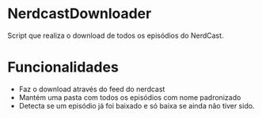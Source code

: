 # NerdcastDownloader
Script que realiza o download de todos os episódios do NerdCast.

# Funcionalidades
* Faz o download através do feed do nerdcast
* Mantém uma pasta com todos os episódios com nome padronizado
* Detecta se um episódio já foi baixado e só baixa se ainda não tiver sido.